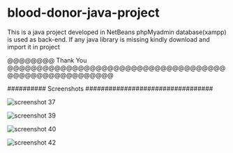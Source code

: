 # blood-donor-java-project
This is a java project developed in NetBeans
phpMyadmin database(xampp) is used as back-end.
If any java library is missing kindly download and import it in project





@@@@@@@@ Thank You @@@@@@@@@@@@@@@@@@@@@@@@@@@@@@@@@@@@@@@@@@@@@@@@@@@@@@@

########## Screenshots #################################

![screenshot 37](https://user-images.githubusercontent.com/34708590/43412738-c74a9200-944b-11e8-9574-eb0242e25e17.png)


![screenshot 39](https://user-images.githubusercontent.com/34708590/43412853-0ecd1eb8-944c-11e8-90a9-2ba7390d8ef1.png)


![screenshot 40](https://user-images.githubusercontent.com/34708590/43412998-69720f68-944c-11e8-9f83-d1bd32798c18.png)

![screenshot 42](https://user-images.githubusercontent.com/34708590/43413078-a392e1ae-944c-11e8-8e31-fd86df2baf2b.png)

